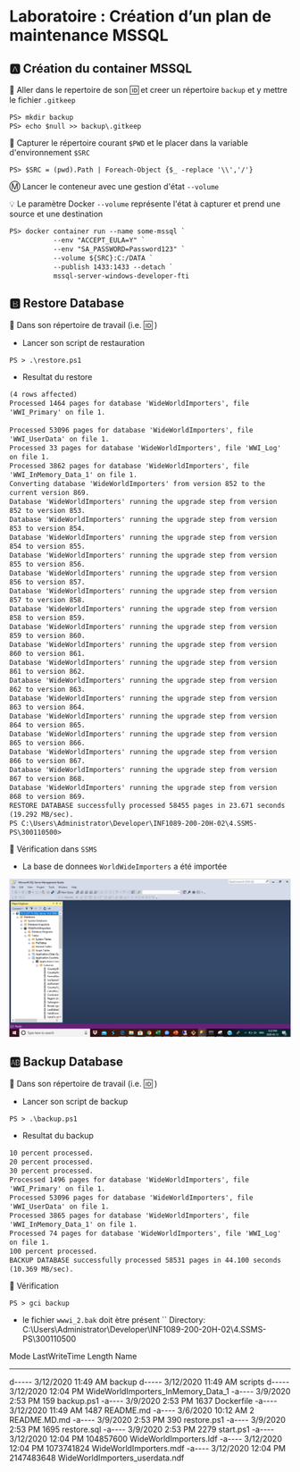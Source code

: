 # Laboratoire : Création d’un plan de maintenance MSSQL

## :a: Création du container MSSQL

:pushpin: Aller dans le repertoire de son :id: et creer un répertoire `backup` et y mettre le fichier `.gitkeep`

```
PS> mkdir backup
PS> echo $null >> backup\.gitkeep
```

:pushpin: Capturer le répertoire courant `$PWD` et le placer dans la variable d'environnement `$SRC`

```
PS> $SRC = (pwd).Path | Foreach-Object {$_ -replace '\\','/'}
```

:m: Lancer le conteneur avec une gestion d'état `--volume`

:bulb: Le paramètre Docker `--volume` représente l'état à capturer et prend une source et une destination

```
PS> docker container run --name some-mssql `
           --env "ACCEPT_EULA=Y" `
           --env "SA_PASSWORD=Password123" `
           --volume ${SRC}:C:/DATA `
           --publish 1433:1433 --detach `
           mssql-server-windows-developer-fti
```

## :b: Restore Database

:pushpin: Dans son répertoire de travail (i.e. :id: )

* Lancer son script de restauration

```
PS > .\restore.ps1
```
* Resultat du restore
```
(4 rows affected)
Processed 1464 pages for database 'WideWorldImporters', file 'WWI_Primary' on file 1.

Processed 53096 pages for database 'WideWorldImporters', file 'WWI_UserData' on file 1.
Processed 33 pages for database 'WideWorldImporters', file 'WWI_Log' on file 1.
Processed 3862 pages for database 'WideWorldImporters', file 'WWI_InMemory_Data_1' on file 1.
Converting database 'WideWorldImporters' from version 852 to the current version 869.
Database 'WideWorldImporters' running the upgrade step from version 852 to version 853.
Database 'WideWorldImporters' running the upgrade step from version 853 to version 854.
Database 'WideWorldImporters' running the upgrade step from version 854 to version 855.
Database 'WideWorldImporters' running the upgrade step from version 855 to version 856.
Database 'WideWorldImporters' running the upgrade step from version 856 to version 857.
Database 'WideWorldImporters' running the upgrade step from version 857 to version 858.
Database 'WideWorldImporters' running the upgrade step from version 858 to version 859.
Database 'WideWorldImporters' running the upgrade step from version 859 to version 860.
Database 'WideWorldImporters' running the upgrade step from version 860 to version 861.
Database 'WideWorldImporters' running the upgrade step from version 861 to version 862.
Database 'WideWorldImporters' running the upgrade step from version 862 to version 863.
Database 'WideWorldImporters' running the upgrade step from version 863 to version 864.
Database 'WideWorldImporters' running the upgrade step from version 864 to version 865.
Database 'WideWorldImporters' running the upgrade step from version 865 to version 866.
Database 'WideWorldImporters' running the upgrade step from version 866 to version 867.
Database 'WideWorldImporters' running the upgrade step from version 867 to version 868.
Database 'WideWorldImporters' running the upgrade step from version 868 to version 869.
RESTORE DATABASE successfully processed 58455 pages in 23.671 seconds (19.292 MB/sec).
PS C:\Users\Administrator\Developer\INF1089-200-20H-02\4.SSMS-PS\300110500>
```

:pushpin: Vérification dans `SSMS` 

* La base de donnees `WorldWideImporters` a été importée

<img src="Images/ssms.png"></img>

## :ab: Backup Database

:pushpin: Dans son répertoire de travail (i.e. :id: )

* Lancer son script de backup

```
PS > .\backup.ps1

```

* Resultat du backup
```
10 percent processed.
20 percent processed.
30 percent processed.
Processed 1496 pages for database 'WideWorldImporters', file 'WWI_Primary' on file 1.
Processed 53096 pages for database 'WideWorldImporters', file 'WWI_UserData' on file 1.
Processed 3865 pages for database 'WideWorldImporters', file 'WWI_InMemory_Data_1' on file 1.
Processed 74 pages for database 'WideWorldImporters', file 'WWI_Log' on file 1.
100 percent processed.
BACKUP DATABASE successfully processed 58531 pages in 44.100 seconds (10.369 MB/sec).
```
:pushpin: Vérification

```
PS > gci backup
```

* le fichier `wwwi_2.bak` doit ètre présent 
``
 Directory: C:\Users\Administrator\Developer\INF1089-200-20H-02\4.SSMS-PS\300110500


Mode                LastWriteTime         Length Name
----                -------------         ------ ----
d-----        3/12/2020  11:49 AM                backup
d-----        3/12/2020  11:49 AM                scripts
d-----        3/12/2020  12:04 PM                WideWorldImporters_InMemory_Data_1
-a----         3/9/2020   2:53 PM            159 backup.ps1
-a----         3/9/2020   2:53 PM           1637 Dockerfile
-a----        3/12/2020  11:49 AM           1487 README.md
-a----         3/6/2020  10:12 AM              2 README.MD.md
-a----         3/9/2020   2:53 PM            390 restore.ps1
-a----         3/9/2020   2:53 PM           1695 restore.sql
-a----         3/9/2020   2:53 PM           2279 start.ps1
-a----        3/12/2020  12:04 PM      104857600 WideWorldImporters.ldf
-a----        3/12/2020  12:04 PM     1073741824 WideWorldImporters.mdf
-a----        3/12/2020  12:04 PM     2147483648 WideWorldImporters_userdata.ndf
```

